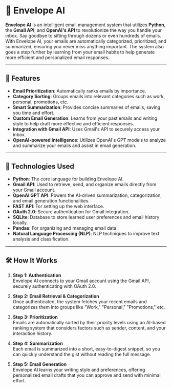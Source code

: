 # 📧 Envelope AI

**Envelope AI** is an intelligent email management system that utilizes **Python**, the **Gmail API**, and **OpenAI's API** to revolutionize the way you handle your inbox. Say goodbye to sifting through dozens or even hundreds of emails. With Envelope AI, your emails are automatically categorized, prioritized, and summarized, ensuring you never miss anything important. The system also goes a step further by learning from your email habits to help generate more efficient and personalized email responses.

---

## 🌟 Features

- **Email Prioritization**: Automatically ranks emails by importance.
- **Category Sorting**: Groups emails into relevant categories such as work, personal, promotions, etc.
- **Smart Summarization**: Provides concise summaries of emails, saving you time and effort.
- **Custom Email Generation**: Learns from your past emails and writing style to help draft more effective and efficient responses.
- **Integration with Gmail API**: Uses Gmail's API to securely access your inbox.
- **OpenAI-powered Intelligence**: Utilizes OpenAI's GPT models to analyze and summarize your emails and assist in email generation.

---

## 🚀 Technologies Used

- **Python**: The core language for building Envelope AI.
- **Gmail API**: Used to retrieve, send, and organize emails directly from your Gmail account.
- **OpenAI GPT API**: Powers the AI-driven summarization, categorization, and email generation functionalities.
- **FAST API**: For setting up the web interface.
- **OAuth 2.0**: Secure authentication for Gmail integration.
- **SQLite**: Database to store learned user preferences and email history locally.
- **Pandas**: For organizing and managing email data.
- **Natural Language Processing (NLP)**: NLP techniques to improve text analysis and classification.

---

## 🛠️ How It Works

1. **Step 1: Authentication**  
   Envelope AI connects to your Gmail account using the Gmail API, securely authenticating with OAuth 2.0.

2. **Step 2: Email Retrieval & Categorization**  
   Once authenticated, the system fetches your recent emails and categorizes them into groups like "Work," "Personal," "Promotions," etc.

3. **Step 3: Prioritization**  
   Emails are automatically sorted by their priority levels using an AI-based ranking system that considers factors such as sender, content, and your interaction history.

4. **Step 4: Summarization**  
   Each email is summarized into a short, easy-to-digest snippet, so you can quickly understand the gist without reading the full message.

5. **Step 5: Email Generation**  
   Envelope AI learns your writing style and preferences, offering personalized email drafts that you can approve and send with minimal effort.
